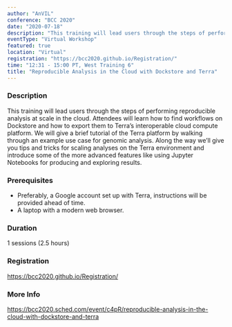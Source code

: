 ```yaml
---
author: "AnVIL"
conference: "BCC 2020"
date: "2020-07-18"
description: "This training will lead users through the steps of performing reproducible genomic analysis at scale in the cloud with Dockstore and Terra."
eventType: "Virtual Workshop"
featured: true
location: "Virtual"
registration: "https://bcc2020.github.io/Registration/"
time: "12:31 - 15:00 PT, West Training 6"
title: "Reproducible Analysis in the Cloud with Dockstore and Terra"
---
```


<event-hero></event-hero>

### Description
This training will lead users through the steps of performing reproducible analysis at scale in the cloud. Attendees will learn how to find workflows on Dockstore and how to export them to Terra’s interoperable cloud compute platform. We will give a brief tutorial of the Terra platform by walking through an example use case for genomic analysis. Along the way we’ll give you tips and tricks for scaling analyses on the Terra environment and introduce some of the more advanced features like using Jupyter Notebooks for producing and exploring results.


### Prerequisites
* Preferably, a Google account set up with Terra, instructions will be provided ahead of time.
* A laptop with a modern web browser.

### Duration
1 sessions (2.5 hours)

### Registration
https://bcc2020.github.io/Registration/

### More Info
https://bcc2020.sched.com/event/c4pR/reproducible-analysis-in-the-cloud-with-dockstore-and-terra
